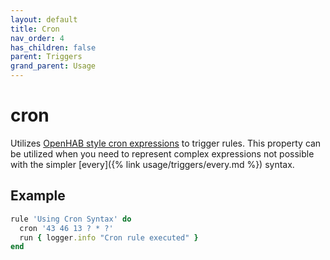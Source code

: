 ```yaml
---
layout: default
title: Cron
nav_order: 4
has_children: false
parent: Triggers
grand_parent: Usage
---
```


# cron

Utilizes [OpenHAB style cron expressions](https://www.openhab.org/docs/configuration/rules-dsl.html#time-based-triggers) to trigger rules.  This property can be utilized when you need to represent complex expressions not possible with the simpler [every]({% link usage/triggers/every.md %}) syntax.

## Example

```ruby
rule 'Using Cron Syntax' do
  cron '43 46 13 ? * ?'
  run { logger.info "Cron rule executed" }
end
```

